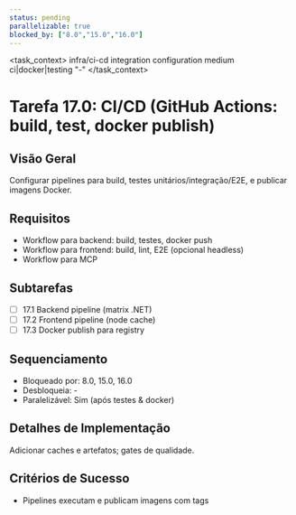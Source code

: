 ```yaml
---
status: pending
parallelizable: true
blocked_by: ["8.0","15.0","16.0"]
---
```


<task_context>
<domain>infra/ci-cd</domain>
<type>integration</type>
<scope>configuration</scope>
<complexity>medium</complexity>
<dependencies>ci|docker|testing</dependencies>
<unblocks>"-"</unblocks>
</task_context>

# Tarefa 17.0: CI/CD (GitHub Actions: build, test, docker publish)

## Visão Geral
Configurar pipelines para build, testes unitários/integração/E2E, e publicar imagens Docker.

## Requisitos
- Workflow para backend: build, testes, docker push
- Workflow para frontend: build, lint, E2E (opcional headless)
- Workflow para MCP

## Subtarefas
- [ ] 17.1 Backend pipeline (matrix .NET)
- [ ] 17.2 Frontend pipeline (node cache)
- [ ] 17.3 Docker publish para registry

## Sequenciamento
- Bloqueado por: 8.0, 15.0, 16.0
- Desbloqueia: -
- Paralelizável: Sim (após testes & docker)

## Detalhes de Implementação
Adicionar caches e artefatos; gates de qualidade.

## Critérios de Sucesso
- Pipelines executam e publicam imagens com tags
